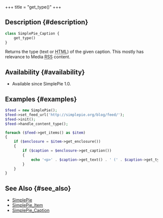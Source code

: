 +++
title = "get_type()"
+++

## Description {#description}

```php
class SimplePie_Caption {
    get_type()
}
```

Returns the type (text or <abbr title="HyperText Markup Language">HTML</abbr>) of the given caption. This mostly has relevance to Media <abbr title="Rich Site Summary">RSS</abbr> content.

## Availability {#availability}

- Available since SimplePie 1.0.

## Examples {#examples}

```php
$feed = new SimplePie();
$feed->set_feed_url('http://simplepie.org/blog/feed/');
$feed->init();
$feed->handle_content_type();

foreach ($feed->get_items() as $item)
{
    if ($enclosure = $item->get_enclosure())
    {
        if ($caption = $enclosure->get_caption())
        {
            echo '<p>' . $caption->get_text() . ' (' . $caption->get_type() . ')</p>';
        }
    }
}
```

## See Also {#see_also}

- [SimplePie](@/wiki/reference/simplepie/_index.md)
- [SimplePie_Item](@/wiki/reference/simplepie_item/_index.md)
- [SimplePie_Caption](@/wiki/reference/simplepie_caption/_index.md)
